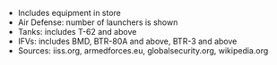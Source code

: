 - Includes equipment in store
- Air Defense: number of launchers is shown
- Tanks: includes T-62 and above
- IFVs: includes BMD, BTR-80A and above, BTR-3 and above
- Sources: iiss.org, armedforces.eu, globalsecurity.org, wikipedia.org